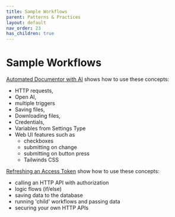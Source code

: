 ```yaml
---
title: Sample Workflows
parent: Patterns & Practices
layout: default
nav_order: 23
has_children: true
---
```


# Sample Workflows

[Automated Documentor with AI](../23_Documentation/automatingDocCredentials.html) shows how to use these concepts:

- HTTP requests, 
- Open AI, 
- multiple triggers
- Saving files, 
- Downloading files, 
- Credentials, 
- Variables from Settings Type
- Web UI features such as
  - checkboxes
  - submitting on change 
  - submitting on button press 
  - Tailwinds CSS 



[Refreshing an Access Token](./accessToken.html) show how to use these concepts:

- calling an HTTP API with authorization
- logic flows (if/else)
- saving data to the database
- running 'child' workflows and passing data
- securing your own HTTP APIs